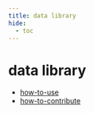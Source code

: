 ```yaml
---
title: data library
hide:
  - toc
---
```


# data library

- [how-to-use](/quickstart/data-library/how-to-use.md)  
  <small></small>
- [how-to-contribute](/quickstart/data-library/how-to-contribute.md)  
  <small></small>
